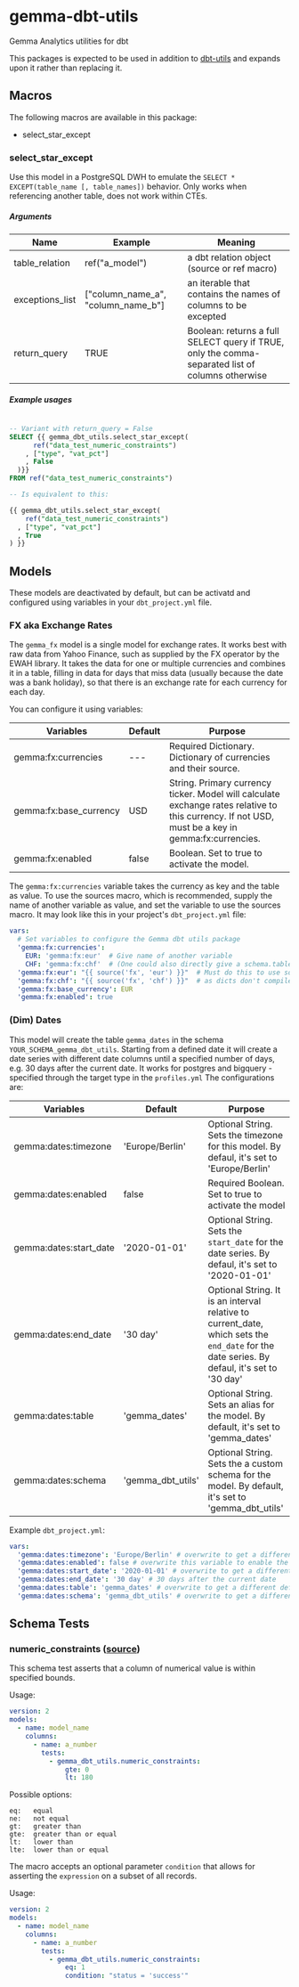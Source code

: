 # gemma-dbt-utils
Gemma Analytics utilities for dbt

This packages is expected to be used in addition to [dbt-utils](https://github.com/fishtown-analytics/dbt-utils) and expands upon it rather than replacing it.

## Macros

The following macros are available in this package:
- select_star_except

### select_star_except

Use this model in a PostgreSQL DWH to emulate the `SELECT * EXCEPT(table_name [, table_names])` behavior. Only works when referencing another table, does not work within CTEs.

##### Arguments

| Name | Example | Meaning |
| --- | --- | --- |
| table_relation | ref("a_model") | a dbt relation object (source or ref macro)|
| exceptions_list | ["column_name_a", "column_name_b"] | an iterable that contains the names of columns to be excepted |
| return_query | TRUE | Boolean: returns a full SELECT query if TRUE, only the comma-separated list of columns otherwise |

##### Example usages

```sql

-- Variant with return_query = False
SELECT {{ gemma_dbt_utils.select_star_except(
      ref("data_test_numeric_constraints")
    , ["type", "vat_pct"]
    , False
  )}}
FROM ref("data_test_numeric_constraints")

-- Is equivalent to this:

{{ gemma_dbt_utils.select_star_except(
    ref("data_test_numeric_constraints")
  , ["type", "vat_pct"]
  , True
) }}

```

## Models

These models are deactivated by default, but can be activatd and configured using variables in your `dbt_project.yml` file.

### FX aka Exchange Rates

The `gemma_fx` model is a single model for exchange rates. It works best with raw data from Yahoo Finance, such as supplied by the FX operator by the EWAH library. It takes the data for one or multiple currencies and combines it in a table, filling in data for days that miss data (usually because the date was a bank holiday), so that there is an exchange rate for each currency for each day.

You can configure it using variables:

| Variables | Default | Purpose |
| --- | --- | -- |
| gemma:fx:currencies | --- | Required Dictionary. Dictionary of currencies and their source. |
| gemma:fx:base_currency | USD | String. Primary currency ticker. Model will calculate exchange rates relative to this currency. If not USD, must be a key in gemma:fx:currencies. |
| gemma:fx:enabled | false | Boolean. Set to true to activate the model. |

The `gemma:fx:currencies` variable takes the currency as key and the table as value. To use the sources macro, which is recommended, supply the name of another variable as value, and set the variable to use the sources macro. It may look like this in your project's `dbt_project.yml` file:

```yaml
vars:
  # Set variables to configure the Gemma dbt utils package
  'gemma:fx:currencies':
    EUR: 'gemma:fx:eur'  # Give name of another variable
    CHF: 'gemma:fx:chf'  # (One could also directly give a schema.table string instead)
  'gemma:fx:eur': "{{ source('fx', 'eur') }}"  # Must do this to use source macro, though
  'gemma:fx:chf': "{{ source('fx', 'chf') }}"  # as dicts don't compile macros in values!
  'gemma:fx:base_currency': EUR
  'gemma:fx:enabled': true
```
### (Dim) Dates

This model will create the table `gemma_dates` in the schema `YOUR_SCHEMA_gemma_dbt_utils`. Starting from a defined date it will create a date series with different date columns until a specified number of days, e.g. 30 days after the current date. It works for postgres and bigquery - specified through the target type in the `profiles.yml`
The configurations are:

| Variables | Default | Purpose |
| --- | --- | --- |
| gemma:dates:timezone | 'Europe/Berlin' | Optional String. Sets the timezone for this model. By defaul, it's set to 'Europe/Berlin' |
| gemma:dates:enabled | false | Required Boolean. Set to true to activate the model|
| gemma:dates:start_date | '2020-01-01' | Optional String. Sets the `start_date` for the date series. By defaul, it's set to '2020-01-01'  |
| gemma:dates:end_date | '30 day' | Optional String. It is an interval relative to current_date, which sets the `end_date` for the date series. By defaul, it's set to '30 day' |
| gemma:dates:table | 'gemma_dates' | Optional String. Sets an alias for the model. By default, it's set to 'gemma_dates' |
| gemma:dates:schema | 'gemma_dbt_utils' | Optional String. Sets the a custom schema for the model. By default, it's set to 'gemma_dbt_utils' |

Example `dbt_project.yml`:
```yaml
vars:
  'gemma:dates:timezone': 'Europe/Berlin' # overwrite to get a different default value
  'gemma:dates:enabled': false # overwrite this variable to enable the date model
  'gemma:dates:start_date': '2020-01-01' # overwrite to get a different default value
  'gemma:dates:end_date': '30 day' # 30 days after the current date
  'gemma:dates:table': 'gemma_dates' # overwrite to get a different default value
  'gemma:dates:schema': 'gemma_dbt_utils' # overwrite to get a different default value
```

## Schema Tests

### numeric_constraints ([source](macros/schema_tests/numeric_constraints.sql))
This schema test asserts that a column of numerical value is within specified bounds.

Usage:
```yaml
version: 2
models:
  - name: model_name
    columns:
      - name: a_number
        tests:
          - gemma_dbt_utils.numeric_constraints:
              gte: 0
              lt: 180
```

Possible options:
```
eq:   equal
ne:   not equal
gt:   greater than
gte:  greater than or equal
lt:   lower than
lte:  lower than or equal
```

The macro accepts an optional parameter `condition` that allows for asserting
the `expression` on a subset of all records.

Usage:
```yaml
version: 2
models:
  - name: model_name
    columns:
      - name: a_number
        tests:
          - gemma_dbt_utils.numeric_constraints:
              eq: 1
              condition: "status = 'success'"
```
